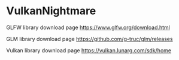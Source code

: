 # VulkanNightmare

GLFW library download page
https://www.glfw.org/download.html

GLM library download page
https://github.com/g-truc/glm/releases

Vulkan library download page
https://vulkan.lunarg.com/sdk/home
